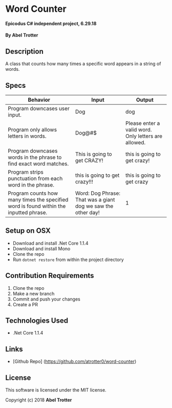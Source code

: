 # Word Counter

#### Epicodus C# independent project, 6.29.18

#### By Abel Trotter

## Description

A class that counts how many times a specific word appears in a string of words. 

## Specs

| Behavior | Input | Output |
|----------|-------|--------|
| Program downcases user input. | Dog | dog |
| Program only allows letters in words. | Dog@#$ | Please enter a valid word. Only letters are allowed. |
| Program downcases words in the phrase to find exact word matches. | This is going to get CRAZY! | this is going to get crazy! |
| Program strips punctuation from each word in the phrase. | this is going to get crazy!!! | this is going to get crazy |
| Program counts how many times the specified word is found within the inputted phrase. | Word: Dog  Phrase: That was a giant dog we saw the other day! | 1 |

## Setup on OSX

* Download and install .Net Core 1.1.4
* Download and install Mono
* Clone the repo
* Run `dotnet restore` from within the project directory

## Contribution Requirements

1. Clone the repo
1. Make a new branch
1. Commit and push your changes
1. Create a PR

## Technologies Used

* .Net Core 1.1.4

## Links

* [Github Repo] (https://github.com/atrotter0/word-counter)

## License

This software is licensed under the MIT license.

Copyright (c) 2018 **Abel Trotter**
